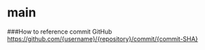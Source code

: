 # main

###How to reference commit GitHub
https://github.com/{username}/{repository}/commit/{commit-SHA}
